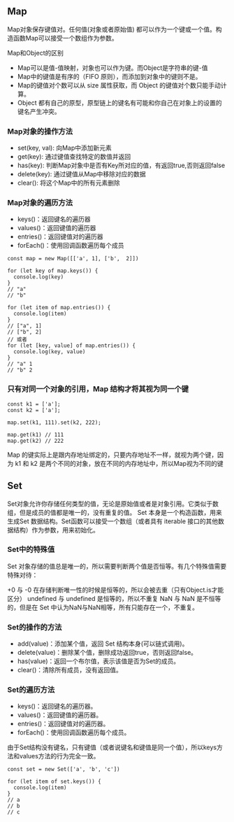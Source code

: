 ##  Map

Map对象保存键值对。任何值(对象或者原始值) 都可以作为一个键或一个值。构造函数Map可以接受一个数组作为参数。

Map和Object的区别
- Map可以是值-值映射，对象也可以作为键。而Object是字符串的键-值
- Map中的键值是有序的（FIFO 原则），而添加到对象中的键则不是。
- Map的键值对个数可以从 size 属性获取，而 Object 的键值对个数只能手动计算。
- Object 都有自己的原型，原型链上的键名有可能和你自己在对象上的设置的键名产生冲突。

### Map对象的操作方法

- set(key, val): 向Map中添加新元素
- get(key): 通过键值查找特定的数值并返回
- has(key): 判断Map对象中是否有Key所对应的值，有返回true,否则返回false
- delete(key): 通过键值从Map中移除对应的数据
- clear(): 将这个Map中的所有元素删除

### Map对象的遍历方法

- keys()：返回键名的遍历器
- values()：返回键值的遍历器
- entries()：返回键值对的遍历器
- forEach()：使用回调函数遍历每个成员

```
const map = new Map([['a', 1], ['b',  2]])

for (let key of map.keys()) {
  console.log(key)
}
// "a"
// "b"

for (let item of map.entries()) {
  console.log(item)
}
// ["a", 1]
// ["b", 2]
// 或者
for (let [key, value] of map.entries()) {
  console.log(key, value)
}
// "a" 1
// "b" 2
```

### 只有对同一个对象的引用，Map 结构才将其视为同一个键

```
const k1 = ['a'];
const k2 = ['a'];

map.set(k1, 111).set(k2, 222);

map.get(k1) // 111
map.get(k2) // 222
```
Map 的键实际上是跟内存地址绑定的，只要内存地址不一样，就视为两个键，因为 k1 和 k2 是两个不同的对象，放在不同的内存地址中，所以Map视为不同的键

## Set

Set对象允许你存储任何类型的值，无论是原始值或者是对象引用。它类似于数组，但是成员的值都是唯一的，没有重复的值。
Set 本身是一个构造函数，用来生成Set 数据结构。Set函数可以接受一个数组（或者具有 iterable 接口的其他数据结构）作为参数，用来初始化。

### Set中的特殊值

Set 对象存储的值总是唯一的，所以需要判断两个值是否恒等。有几个特殊值需要特殊对待：

+0 与 -0 在存储判断唯一性的时候是恒等的，所以会被去重（只有Object.is才能区分）
undefined 与 undefined 是恒等的，所以不重复
NaN 与 NaN 是不恒等的，但是在 Set 中认为NaN与NaN相等，所有只能存在一个，不重复。

### Set的操作的方法

- add(value)：添加某个值，返回 Set 结构本身(可以链式调用)。
- delete(value)：删除某个值，删除成功返回true，否则返回false。
- has(value)：返回一个布尔值，表示该值是否为Set的成员。
- clear()：清除所有成员，没有返回值。

### Set的遍历方法

- keys()：返回键名的遍历器。
- values()：返回键值的遍历器。
- entries()：返回键值对的遍历器。
- forEach()：使用回调函数遍历每个成员。

由于Set结构没有键名，只有键值（或者说键名和键值是同一个值），所以keys方法和values方法的行为完全一致。

```
const set = new Set(['a', 'b', 'c'])

for (let item of set.keys()) {
  console.log(item)
}
// a
// b
// c
```